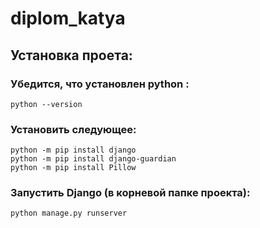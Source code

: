 # diplom_katya

## Установка проета:
### Убедится, что установлен python :
```
python --version
```
### Установить следующее:
```
python -m pip install django
python -m pip install django-guardian
python -m pip install Pillow
```
### Запустить Django (в корневой папке проекта):
```
python manage.py runserver
```
